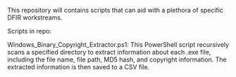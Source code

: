 This repository will contains scripts that can aid with a plethora of specific DFIR workstreams. 

Scripts in repo: 

Windows_Binary_Copyright_Extractor.ps1: This PowerShell script recursively scans a specified directory to extract information about each .exe file, including the file name, file path, MD5 hash, and copyright information. The extracted information is then saved to a CSV file.


